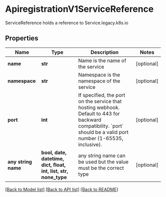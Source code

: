 # ApiregistrationV1ServiceReference

ServiceReference holds a reference to Service.legacy.k8s.io

## Properties
Name | Type | Description | Notes
------------ | ------------- | ------------- | -------------
**name** | **str** | Name is the name of the service | [optional] 
**namespace** | **str** | Namespace is the namespace of the service | [optional] 
**port** | **int** | If specified, the port on the service that hosting webhook. Default to 443 for backward compatibility. &#x60;port&#x60; should be a valid port number (1-65535, inclusive). | [optional] 
**any string name** | **bool, date, datetime, dict, float, int, list, str, none_type** | any string name can be used but the value must be the correct type | [optional]

[[Back to Model list]](../README.md#documentation-for-models) [[Back to API list]](../README.md#documentation-for-api-endpoints) [[Back to README]](../README.md)


